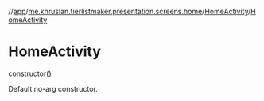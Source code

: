 //[app](../../../index.md)/[me.khruslan.tierlistmaker.presentation.screens.home](../index.md)/[HomeActivity](index.md)/[HomeActivity](-home-activity.md)

# HomeActivity

constructor()

Default no-arg constructor.
